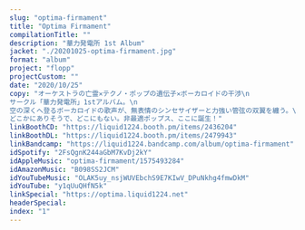 ```yaml
---
slug: "optima-firmament"
title: "Optima Firmament"
compilationTitle: ""
description: "華力発電所 1st Album"
jacket: "./20201025-optima-firmament.jpg"
format: "album"
project: "flopp"
projectCustom: ""
date: "2020/10/25"
copy: "オーケストラの亡霊✕テクノ・ポップの遺伝子✕ボーカロイドの干渉\n
サークル「華力発電所」1stアルバム。\n
空の深くへ登るボーカロイドの歌声が、無表情のシンセサイザーと力強い管弦の双翼を纏う。\n
どこかにありそうで、どこにもない。非最適ポップス、ここに誕生！"
linkBoothCD: "https://liquid1224.booth.pm/items/2436204"
linkBoothDL: "https://liquid1224.booth.pm/items/2479943"
linkBandcamp: "https://liquid1224.bandcamp.com/album/optima-firmament"
idSpotify: "2FsQgnK244aGbM7KvDj2kY"
idAppleMusic: "optima-firmament/1575493284"
idAmazonMusic: "B098SS2JCM"
idYouTubeMusic: "OLAK5uy_nsjWUVEbchS9E7KIwV_DPuNkhg4fmwDkM"
idYouTube: "y1qUuQHfN5k"
linkSpecial: "https://optima.liquid1224.net"
headerSpecial: 
index: "1"
---
```

